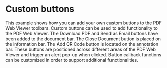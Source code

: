 # Custom buttons

This example shows how you can add your own custom buttons to the PDF Web Viewer toolbars. Custom buttons can be used to add functionality to the PDF Web Viewer. The Download PDF and Send as Email buttons have been added to the document bar. The Close Document button is placed on the information bar. The Add QR Code button is located on the annotation bar. These buttons are positioned across different areas of the PDF Web Viewer and trigger an alert pop-up when clicked. Button callback functions can be customized in order to support additional functionalities.
